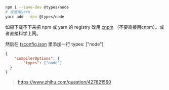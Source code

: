 ```bash
npm i --save-dev @types/node
# 或者用yarn
yarn add --dev @types/node
```

如果下载不下来把 npm 或 yarn 的 registry 改用 [cnpm](https://zhida.zhihu.com/search?content_id=311679273&content_type=Answer&match_order=1&q=cnpm&zhida_source=entity) （不要直接用cnpm）。或者直接科学上网。

然后在 [tsconfig.json](https://zhida.zhihu.com/search?content_id=311679273&content_type=Answer&match_order=1&q=tsconfig.json&zhida_source=entity) 里添加一行 types: ["node"]

```json
{
    "compilerOptions": {
        "types": ["node"]
  }
}
```

><https://www.zhihu.com/question/427821560>
